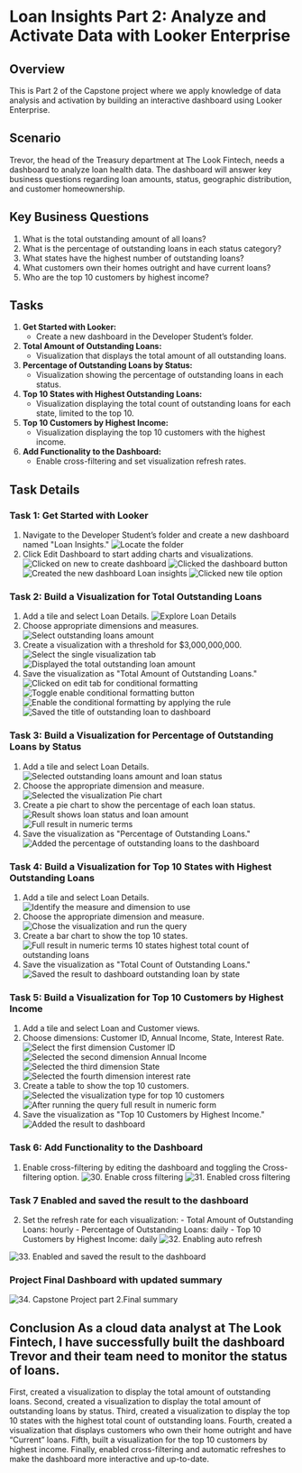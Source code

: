# Loan Insights Part 2: Analyze and Activate Data with Looker Enterprise

## Overview
This is Part 2 of the Capstone project where we apply knowledge of data analysis and activation by building an interactive dashboard using Looker Enterprise.

## Scenario
Trevor, the head of the Treasury department at The Look Fintech, needs a dashboard to analyze loan health data. The dashboard will answer key business questions regarding loan amounts, status, geographic distribution, and customer homeownership.

## Key Business Questions
1. What is the total outstanding amount of all loans?
2. What is the percentage of outstanding loans in each status category?
3. What states have the highest number of outstanding loans?
4. What customers own their homes outright and have current loans?
5. Who are the top 10 customers by highest income?

## Tasks
1. **Get Started with Looker:**
   - Create a new dashboard in the Developer Student’s folder.
2. **Total Amount of Outstanding Loans:**
   - Visualization that displays the total amount of all outstanding loans.
3. **Percentage of Outstanding Loans by Status:**
   - Visualization showing the percentage of outstanding loans in each status.
4. **Top 10 States with Highest Outstanding Loans:**
   - Visualization displaying the total count of outstanding loans for each state, limited to the top 10.
5. **Top 10 Customers by Highest Income:**
   - Visualization displaying the top 10 customers with the highest income.
6. **Add Functionality to the Dashboard:**
   - Enable cross-filtering and set visualization refresh rates.

## Task Details

### Task 1: Get Started with Looker
1. Navigate to the Developer Student’s folder and create a new dashboard named "Loan Insights."
   ![Locate the folder](1.Capstone%20Project%20part%202.%20Task%201%20Locate%20the%20folder.jpg)
2. Click Edit Dashboard to start adding charts and visualizations.
   ![Clicked on new to create dashboard](2.Capstone%20Project%20part%202.%20Task%201%20Clicked%20on%20new%20to%20create%20dashboard.jpg)
   ![Clicked the dashboard button](3.Capstone%20Project%20part%202.%20Task%201%20Clicked%20the%20dashboard%20button.jpg)
   ![Created the new dashboard Loan insights](4.Capstone%20Project%20part%202.%20Task%201%20Created%20the%20new%20dashboard%20Loan%20insights.jpg)
   ![Clicked new tile option](5.Capstone%20Project%20part%202.%20Task%201%20Clicked%20new%20tile%20option.jpg)

### Task 2: Build a Visualization for Total Outstanding Loans
1. Add a tile and select Loan Details.
   ![Explore Loan Details](6.Capstone%20Project%20part%202.%20Task%202%20explore%20Loan%20Details.jpg)
2. Choose appropriate dimensions and measures.
   ![Select outstanding loans amount](7.Capstone%20Project%20part%202.%20Task%202%20select%20outstanding%20loans%20amount.jpg)
3. Create a visualization with a threshold for $3,000,000,000.
   ![Select the single visualization tab](8.Capstone%20Project%20part%202.%20Task%202%20Select%20the%20single%20visualization%20tab.jpg)
   ![Displayed the total outstanding loan amount](9.Capstone%20Project%20part%202.%20Task%202%20Displayed%20the%20total%20outstanding%20loan%20amount..jpg)
4. Save the visualization as "Total Amount of Outstanding Loans."
   ![Clicked on edit tab for conditional formatting](10.Capstone%20Project%20part%202.%20Task%202%20Clicked%20on%20edit%20tab%20for%20conditional%20formatting.jpg)
   ![Toggle enable conditional formatting button](11.Capstone%20Project%20part%202.%20Task%202%20Toggle%20enable%20conditional%20formatting%20button.jpg)
   ![Enable the conditional formatting by applying the rule](12.Capstone%20Project%20part%202.%20Task%202%20Enable%20the%20conditional%20formatting%20by%20applying%20the%20rule.jpg)
   ![Saved the title of outstanding loan to dashboard](13.Capstone%20Project%20part%202.%20Task%202%20Saved%20the%20title%20of%20outstanding%20loan%20to%20dashboard.jpg)

### Task 3: Build a Visualization for Percentage of Outstanding Loans by Status
1. Add a tile and select Loan Details.
   ![Selected outstanding loans amount and loan status](14.Capstone%20Project%20part%202.%20Task%203%20selected%20outstanding%20loans%20amount%20and%20loan%20status.jpg)
2. Choose the appropriate dimension and measure.
   ![Selected the visualization Pie chart](15.Capstone%20Project%20part%202.%20Task%203%20selected%20the%20visualization%20Pie%20chart.jpg)
3. Create a pie chart to show the percentage of each loan status.
   ![Result shows loan status and loan amount](16.Capstone%20Project%20part%202.%20Task%203%20result%20shows%20loan%20status%20and%20loan%20amount.jpg)
   ![Full result in numeric terms](17.Capstone%20Project%20part%202.%20Task%203%20Full%20result%20in%20numeric%20terms.jpg)
4. Save the visualization as "Percentage of Outstanding Loans."
   ![Added the percentage of outstanding loans to the dashboard](18.Capstone%20Project%20part%202.%20Task%203%20added%20the%20percentage%20of%20outstanding%20loans%20to%20the%20dashboard.jpg)

### Task 4: Build a Visualization for Top 10 States with Highest Outstanding Loans
1. Add a tile and select Loan Details.
   ![Identify the measure and dimension to use](19.Capstone%20Project%20part%202.%20Task%204%20identify%20the%20measure%20and%20dimension%20to%20use..jpg)
2. Choose the appropriate dimension and measure.
   ![Chose the visualization and run the query](20.Capstone%20Project%20part%202.%20Task%204%20Chose%20the%20visualization%20and%20run%20the%20query.jpg)
3. Create a bar chart to show the top 10 states.
   ![Full result in numeric terms 10 states highest total count of outstanding loans](21.Capstone%20Project%20part%202.%20Task%204%20Full%20result%20in%20numeric%20terms%2010%20states%20highest%20total%20count%20of%20outstanding%20loans.jpg)
4. Save the visualization as "Total Count of Outstanding Loans."
   ![Saved the result to dashboard outstanding loan by state](22.Capstone%20Project%20part%202.%20Task%204%20Saved%20the%20result%20to%20dashboard%20outstanding%20loan%20by%20state.jpg)

### Task 5: Build a Visualization for Top 10 Customers by Highest Income
1. Add a tile and select Loan and Customer views.
2. Choose dimensions: Customer ID, Annual Income, State, Interest Rate.
   ![Select the first dimension Customer ID](23.Capstone%20Project%20part%202.%20Task%205%20select%20the%20first%20dimension%20Customer%20ID.jpg)
   ![Selected the second dimension Annual Income](24.Capstone%20Project%20part%202.%20Task%205%20selected%20the%20second%20dimension%20Annual%20Income.jpg)
   ![Selected the third dimension State](25.Capstone%20Project%20part%202.%20Task%205%20selected%20the%20third%20dimension%20State.jpg)
   ![Selected the fourth dimension interest rate](26.Capstone%20Project%20part%202.%20Task%205%20selected%20the%20fourth%20dimension%20interest%20rate%20jpg.jpg)
3. Create a table to show the top 10 customers.
   ![Selected the visualization type for top 10 customers](27.Capstone%20Project%20part%202.%20Task%205%20selected%20the%20visualization%20type%20for%20top%2010%20customers.jpg)
   ![After running the query full result in numeric form](28.Capstone%20Project%20part%202.%20Task%205%20after%20running%20the%20query%20full%20result%20in%20numeric%20form.jpg)
4. Save the visualization as "Top 10 Customers by Highest Income."
   ![Added the result to dashboard](29.Capstone%20Project%20part%202.%20Task%205%20added%20the%20result%20to%20dashboard.jpg) 

### Task 6: Add Functionality to the Dashboard 
1. Enable cross-filtering by editing the dashboard and toggling the Cross-filtering option.
![30. Enable cross filtering](30.Capstone%20Project%20part%202.%20Task%206%20Enable%20cross%20filtering.jpg) 
![31. Enabled cross filtering](31.Capstone%20Project%20part%202.%20Task%206%20Enabled%20cross%20filtering.jpg) 

### Task 7 Enabled and saved the result to the dashboard

2. Set the refresh rate for each visualization: - Total Amount of Outstanding Loans: hourly - Percentage of Outstanding Loans: daily - Top 10 Customers by Highest Income: daily
![32. Enabling auto refresh](32.Capstone%20Project%20part%202.%20Task%207%20Enabling%20auto%20refresh.jpg) 

![33. Enabled and saved the result to the dashboard](33.Capstone%20Project%20part%202.%20Task%207%20Enabled%20and%20saved%20the%20result%20to%20the%20dashboard.jpg) 

### Project Final Dashboard with updated summary 
![34. Capstone Project part 2.Final summary](34.Capstone%20Project%20part%202.%20Final%20summary.jpg) 


## Conclusion As a cloud data analyst at The Look Fintech, I have successfully built the dashboard Trevor and their team need to monitor the status of loans. 

First, created a visualization to display the total amount of outstanding loans. 
Second, created a visualization to display the total amount of outstanding loans by status. 
Third, created a visualization to display the top 10 states with the highest total count of outstanding loans. 
Fourth, created a visualization that displays customers who own their home outright and have “Current” loans. 
Fifth, built a visualization for the top 10 customers by highest income. 
Finally, enabled cross-filtering and automatic refreshes to make the dashboard more interactive and up-to-date.

